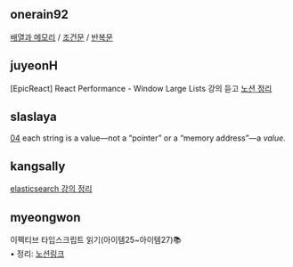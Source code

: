 <h2>onerain92</h2><a href="https://www.notion.so/2ccc8c2459174ad190f81a894f5a5331">배열과 메모리</a> / <a href="https://www.notion.so/a68b98ab84b2429998c63299075ea286">조건문</a> / <a href="https://www.notion.so/70cf470a18864cfd8594db23dd8d42fe">반복문</a><h2>juyeonH</h2>[EpicReact] React Performance - Window Large Lists 강의 듣고 <a href="https://mycodeplayground66.notion.site/React-Performance-Window-Large-Lists-4118d0a6b87a48078e3bf86f4371d823">노션 정리</a><h2>slaslaya</h2><a href="https://slaplace.notion.site/04-Studying-from-the-Inside-90a9566112644154a1cf198021c72646">04</a> each string is a value—not a “pointer” or a “memory address”—a <em>value</em>.<h2>kangsally</h2><a href="https://github.com/kangsally/elasticsearch">elasticsearch 강의 정리</a><h2>myeongwon</h2>이펙티브 타입스크립트 읽기(아이템25~아이템27)📚   <br>• 정리: <a href="https://www.notion.so/lighting1/617506b2fad24a97ab36ce50b1cfa508">노션링크</a>